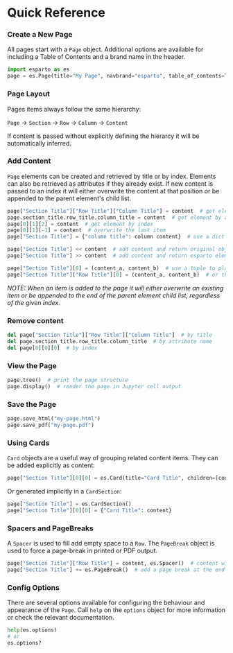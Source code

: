# Quick Reference


### Create a New Page
All pages start with a `Page` object. Additional options are available for
including a Table of Contents and a brand name in the header.
```python
import esparto as es
page = es.Page(title="My Page", navbrand="esparto", table_of_contents=True)
```
### Page Layout
Pages items always follow the same hierarchy:

`Page` -> `Section` -> `Row` -> `Column` -> `Content`

If content is passed without explicitly defining the hierarcy it will be automatically inferred.

### Add Content
`Page` elements can be created and retrieved by title or by index. Elements can also be retrieved as attributes if they already exist.
If new content is passed to an index it will either overwrite the content at that position or be appended to the parent element's child list.

```python
page["Section Title"]["Row Title"]["Column Title"] = content  # get element by title
page.section_title.row_title.column_title = content  # get element by attribute name (if it exists)
page[0][1][2] = content  # get element by index
page[0][1][-1] = content  # overwrite the last item
page["Section Title"] = {"column title": column content}  # use a dict to pass a column title

page["Section Title"] << content  # add content and return original object
page["Section Title"] >> content  # add content and return esparto element

page["Section Title"][0] = (content_a, content_b)  # use a tuple to place content in the same row
page["Section Title"]["Row Title"][0] = (content_a, content_b)  # or the same column
```

_NOTE:
When an item is added to the page it will either overwrite an existing item or be appended to the end of the parent element child list, regardless of the given index._

### Remove content
```python
del page["Section Title"]["Row Title"]["Column Title"]  # by title
del page.section_title.row_title.column_title  # by attribute name
del page[0][0][0]  # by index
```
### View the Page
```python
page.tree()  # print the page structure
page.display()  # render the page in Jupyter cell output
```

### Save the Page
```python
page.save_html("my-page.html")
page.save_pdf("my-page.pdf")
```

### Using Cards
`Card` objects are a useful way of grouping related content items. They can be added explicitly as content:
```python
page["Section Title"][0][0] = es.Card(title="Card Title", children=[content])
```
Or generated implicitly in a `CardSection`:
```python
page["Section Title"] = es.CardSection()
page["Section Title"][0][0] = {"Card Title": content}
```

### Spacers and PageBreaks
A `Spacer` is used to fill add empty space to a `Row`. The `PageBreak` object is used to force a page-break in printed or PDF output.
```python
page["Section Title"]["Row Title"] = content, es.Spacer()  # content will share row space equally with Spacer
page["Section Title"] += es.PageBreak()  # add a page break at the end of the section
```

### Config Options
There are several options available for configuring the behaviour and appearance of the `Page`. Call `help` on the `options` object for more information or check the relevant documentation.
```python
help(es.options)
# or
es.options?
```
